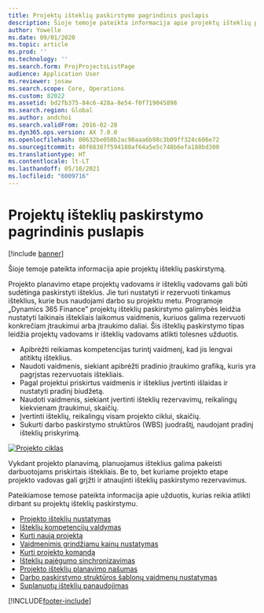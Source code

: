 ```yaml
---
title: Projektų išteklių paskirstymo pagrindinis puslapis
description: Šioje temoje pateikta informacija apie projektų išteklių paskirstymą.
author: Yowelle
ms.date: 09/01/2020
ms.topic: article
ms.prod: ''
ms.technology: ''
ms.search.form: ProjProjectsListPage
audience: Application User
ms.reviewer: josaw
ms.search.scope: Core, Operations
ms.custom: 82022
ms.assetid: bd2fb375-84c6-428a-8e54-f0f719045898
ms.search.region: Global
ms.author: andchoi
ms.search.validFrom: 2016-02-28
ms.dyn365.ops.version: AX 7.0.0
ms.openlocfilehash: 00632be050b2ac98aaa6b98c3b09ff324c606e72
ms.sourcegitcommit: 40f68387f594180af64a5e5c748b6efa188bd300
ms.translationtype: HT
ms.contentlocale: lt-LT
ms.lasthandoff: 05/10/2021
ms.locfileid: "6009716"
---
```

# <a name="project-resourcing-home-page"></a>Projektų išteklių paskirstymo pagrindinis puslapis

[!include [banner](../includes/banner.md)]

Šioje temoje pateikta informacija apie projektų išteklių paskirstymą.

Projekto planavimo etape projektų vadovams ir išteklių vadovams gali būti sudėtinga paskirstyti išteklus. Jie turi nustatyti ir rezervuoti tinkamus išteklius, kurie bus naudojami darbo su projektu metu. Programoje „Dynamics 365 Finance” projektų išteklių paskirstymo galimybės leidžia nustatyti laikinais ištekliais laikomus vaidmenis, kuriuos galima rezervuoti konkrečiam įtraukimui arba įtraukimo daliai. Šis išteklių paskirstymo tipas leidžia projektų vadovams ir išteklių vadovams atlikti tolesnes užduotis.

- Apibrėžti reikiamas kompetencijas turintį vaidmenį, kad jis lengvai atitiktų išteklius.
- Naudoti vaidmenis, siekiant apibrėžti pradinio įtraukimo grafiką, kuris yra pagrįstas rezervuotais ištekliais.
- Pagal projektui priskirtus vaidmenis ir išteklius įvertinti išlaidas ir nustatyti pradinį biudžetą.
- Naudoti vaidmenis, siekiant įvertinti išteklių rezervavimų, reikalingų kiekvienam įtraukimui, skaičių.
- Įvertinti išteklių, reikalingų visam projekto ciklui, skaičių.
- Sukurti darbo paskirstymo struktūros (WBS) juodraštį, naudojant pradinį išteklių priskyrimą.

[![Projekto ciklas](./media/projectresourcing02-1024x812.jpg)](./media/projectresourcing02.jpg)

Vykdant projekto planavimą, planuojamus išteklius galima pakeisti darbuotojams priskirtais ištekliais. Be to, bet kuriame projekto etape projekto vadovas gali grįžti ir atnaujinti išteklių paskirstymo rezervavimus.

Pateikiamose temose pateikta informacija apie užduotis, kurias reikia atlikti dirbant su projektų išteklių paskirstymu.

- [Projekto išteklių nustatymas](set-up-project-resources.md)
- [Išteklių kompetencijų valdymas](manage-resource-competencies.md)
- [Kurti naują projektą](create-new-project.md)
- [Vaidmenimis grindžiamų kainų nustatymas](set-up-role-based-pricing.md)
- [Kurti projekto komandą](create-project-team.md)
- [Išteklių pajėgumo sinchronizavimas](synchronize-resource-capacity.md)
- [Projekto išteklių planavimo našumas](project-scheduling-performance.md)
- [Darbo paskirstymo struktūros šablonų vaidmenų nustatymas](set-up-roles-wbs-template.md)
- [Suplanuotų išteklių panaudojimas](resource-fulfillment-planned-resources.md)


[!INCLUDE[footer-include](../includes/footer-banner.md)]